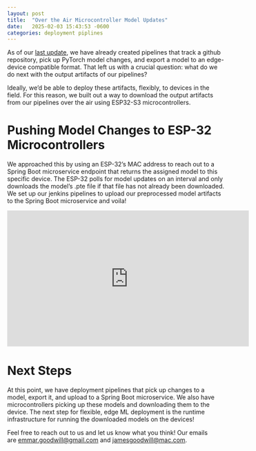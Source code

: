 ```yaml
---
layout: post
title:  "Over the Air Microcontroller Model Updates"
date:   2025-02-03 15:43:53 -0600
categories: deployment piplines
---
```


As of our [last update](https://xpyai.github.io/2025-01-15/deployment-pipelines-for-edge-machine-learning), we have already created pipelines that track a github repository, pick up PyTorch model changes, and export a model to an edge-device compatible format. That left us with a crucial question: what do we do next with the output artifacts of our pipelines? 

Ideally, we’d be able to deploy these artifacts, flexibly, to devices in the field. For this reason, we built out a way to download the output artifacts from our pipelines over the air using ESP32-S3 microcontrollers.

# Pushing Model Changes to ESP-32 Microcontrollers
We approached this by using an ESP-32’s MAC address to reach out to a Spring Boot microservice endpoint that returns the assigned model to this specific device. The ESP-32 polls for model updates on an interval and only downloads the model’s .pte file if that file has not already been downloaded. We set up our jenkins pipelines to upload our preprocessed model artifacts to the Spring Boot microservice and voila! 

<div class="iframe-container">
<iframe width="560" height="315" src="https://www.youtube.com/embed/r6csqJ1aWiM?si=XxIfBg2YQ0qOBAty" title="YouTube video player" frameborder="0" allow="accelerometer; autoplay; clipboard-write; encrypted-media; gyroscope; picture-in-picture; web-share" referrerpolicy="strict-origin-when-cross-origin" allowfullscreen></iframe>
</div>
<style>
  .iframe-container{
    text-align:center;
  }
</style>

# Next Steps
At this point, we have deployment pipelines that pick up changes to a model, export it, and upload to a Spring Boot microservice. We also have microcontrollers picking up these models and downloading them to the device. The next step for flexible, edge ML deployment is the runtime infrastructure for running the downloaded models on the devices!

Feel free to reach out to us and let us know what you think! Our emails are [emmar.goodwill@gmail.com](mailto:emmar.goodwill@gmail.com) and [jamesgoodwill@mac.com](mailto:jamesgoodwill@mac.com).
